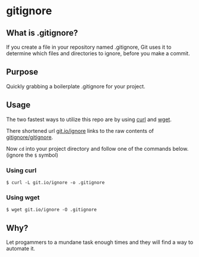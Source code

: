 gitignore
=========

What is .gitignore?
-----------

If you create a file in your repository named .gitignore, Git uses it to 
determine which files and directories to ignore, before you make a commit.


Purpose
-------

Quickly grabbing a boilerplate .gitignore for your project.


Usage
-----

The two fastest ways to utilize this repo are by using 
[curl](http://en.wikipedia.org/wiki/CURL) and
[wget](http://en.wikipedia.org/wiki/Wget).

There shortened url [git.io/ignore](git.io/ignore) links to the raw contents of 
[gitignore/gitignore](https://github.com/jekrb/gitignore/blob/master/gitignore).

Now `cd` into your project directory and follow one of the commands below.
(ignore the `$` symbol)


### Using curl

    $ curl -L git.io/ignore -o .gitignore


### Using wget

    $ wget git.io/ignore -O .gitignore


Why?
----

Let progammers to a mundane task enough times and they will find a way to 
automate it.


